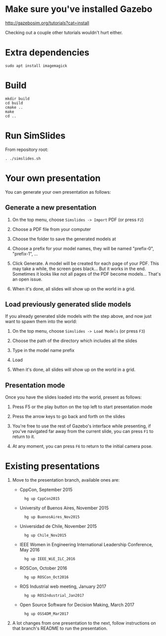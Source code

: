 # Make sure you've installed Gazebo

http://gazebosim.org/tutorials?cat=install

Checking out a couple other tutorials wouldn't hurt either.

# Extra dependencies

    sudo apt install imagemagick

# Build

    mkdir build
    cd build
    cmake ..
    make
    cd ..

# Run SimSlides

From repository root:

    . ./simslides.sh

# Your own presentation

You can generate your own presentation as follows:

## Generate a new presentation

1. On the top menu, choose `Simslides -> Import` PDF (or press `F2`)

1. Choose a PDF file from your computer

1. Choose the folder to save the generated models at

1. Choose a prefix for your model names, they will be named "prefix-0", "prefix-1", ...

1. Click Generate. A model will be created for each page of your PDF. This
   may take a while, the screen goes black... But it works in the end.
   Sometimes it looks like not all pages of the PDF become models... That's
   an open issue.

1. When it's done, all slides will show up on the world in a grid.

## Load previously generated slide models

If you already generated slide models with the step above, and now just
want to spawn them into the world:

1. On the top menu, choose `Simslides -> Load Models` (or press `F3`)

1. Choose the path of the directory which includes all the slides

1. Type in the model name prefix

1. Load

1. When it's done, all slides will show up on the world in a grid.

## Presentation mode

Once you have the slides loaded into the world, present as follows:

1. Press F5 or the play button on the top left to start presentation mode

1. Press the arrow keys to go back and forth on the slides

1. You're free to use the rest of Gazebo's interface while presenting,
   if you've navigated far away from the current slide, you can press `F1`
   to return to it.

1. At any moment, you can press `F6` to return to the initial camera pose.

# Existing presentations

1. Move to the presentation branch, available ones are:

    * CppCon, September 2015

            hg up CppCon2015

    * University of Buenos Aires, November 2015

            hg up BuenosAires_Nov2015

    * Universidad de Chile, November 2015

            hg up Chile_Nov2015

    * IEEE Women in Engineering International Leadership Conference, May 2016

            hg up IEEE_WiE_ILC_2016

    * ROSCon, October 2016

            hg up ROSCon_Oct2016

    * ROS Industrial web meeting, January 2017

            hg up ROSIndustrial_Jan2017

    * Open Source Software for Decision Making, March 2017

            hg up OSS4DM_Mar2017

1. A lot changes from one presentation to the next, follow instructions on that
branch's README to run the presentation.


